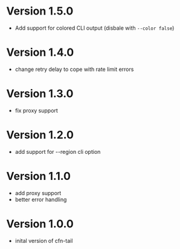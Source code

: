 # Version 1.5.0
* Add support for colored CLI output (disbale with `--color false`)

# Version 1.4.0
* change retry delay to cope with rate limit errors

# Version 1.3.0
* fix proxy support

# Version 1.2.0
* add support for --region cli option

# Version 1.1.0
* add proxy support
* better error handling

# Version 1.0.0
* inital version of cfn-tail
